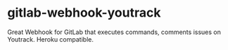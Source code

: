 gitlab-webhook-youtrack
=======================

Great Webhook for GitLab that executes commands, comments issues on Youtrack. Heroku compatible.
